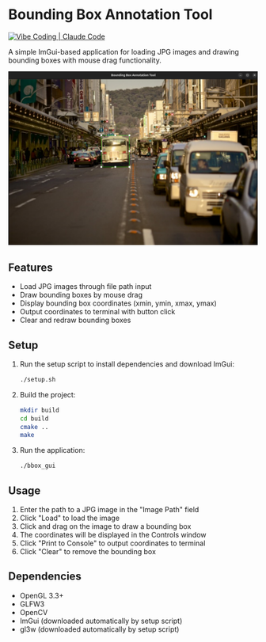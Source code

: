 # Bounding Box Annotation Tool
[![Vibe Coding | Claude Code](https://img.shields.io/badge/vibe%20coding-claude%20code-blue?style=for-the-badge)](https://github.com/<user>/<repo>/tags)

A simple ImGui-based application for loading JPG images and drawing bounding boxes with mouse drag functionality.

![Sample image](./image/sample.png)

## Features

- Load JPG images through file path input
- Draw bounding boxes by mouse drag
- Display bounding box coordinates (xmin, ymin, xmax, ymax)
- Output coordinates to terminal with button click
- Clear and redraw bounding boxes

## Setup

1. Run the setup script to install dependencies and download ImGui:
   ```bash
   ./setup.sh
   ```

2. Build the project:
   ```bash
   mkdir build
   cd build
   cmake ..
   make
   ```

3. Run the application:
   ```bash
   ./bbox_gui
   ```

## Usage

1. Enter the path to a JPG image in the "Image Path" field
2. Click "Load" to load the image
3. Click and drag on the image to draw a bounding box
4. The coordinates will be displayed in the Controls window
5. Click "Print to Console" to output coordinates to terminal
6. Click "Clear" to remove the bounding box

## Dependencies

- OpenGL 3.3+
- GLFW3
- OpenCV
- ImGui (downloaded automatically by setup script)
- gl3w (downloaded automatically by setup script)
